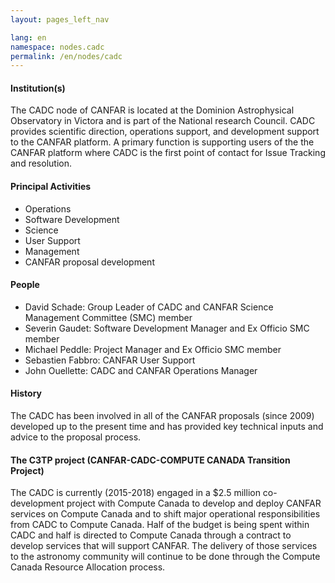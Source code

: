 ```yaml
---
layout: pages_left_nav

lang: en
namespace: nodes.cadc
permalink: /en/nodes/cadc
---
```


<!-- Content start -->

<h4> Institution(s) </h4>

The CADC node of CANFAR is located at the Dominion Astrophysical Observatory in Victora and is part of the National research Council. CADC provides scientific direction, operations support, and development support to the CANFAR platform. A primary function is supporting users of the the CANFAR platform where CADC is the first point of contact for Issue Tracking and resolution.

<h4> Principal Activities </h4>

<ul>
  <li>Operations</li>
  <li>Software Development</li>
  <li>Science</li>
  <li>User Support</li>
  <li>Management</li>
  <li>CANFAR proposal development</li>
</ul>

<h4>People</h4>
<ul>
  <li>David Schade: Group Leader of CADC and CANFAR Science Management Committee (SMC) member</li>
  <li>Severin Gaudet: Software Development Manager and Ex Officio SMC member</li>
  <li>Michael Peddle: Project Manager and Ex Officio SMC member</li>
  <li>Sebastien Fabbro: CANFAR User Support</li>
  <li>John Ouellette: CADC and CANFAR Operations Manager</li>
</ul>

<h4>History</h4>

The CADC has been involved in all of the CANFAR proposals (since 2009) developed up to the present time and has provided key technical inputs and advice to the proposal process.

<h4>The C3TP project (CANFAR-CADC-COMPUTE CANADA Transition Project)</h4>

The CADC is currently (2015-2018) engaged in a $2.5 million co-development project with Compute Canada to develop and deploy CANFAR services on Compute Canada and to shift major operational responsibilities from CADC to Compute Canada. Half of the budget is being spent within CADC and half is directed to Compute Canada through a contract to develop services that will support CANFAR. The delivery of those services to the astronomy community will continue to be done through the Compute Canada Resource Allocation process.


<!-- Content end -->
